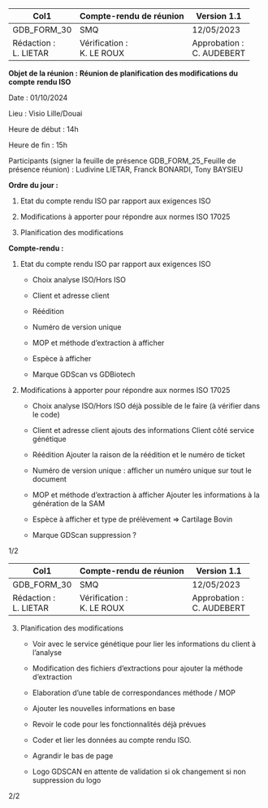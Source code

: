 |Col1|Compte-rendu de réunion|Version 1.1|
|---|---|---|
|GDB_FORM_30|SMQ|12/05/2023|
|Rédaction :<br>L. LIETAR|Vérification :<br>K. LE ROUX|Approbation :<br>C. AUDEBERT|


**Objet de la réunion :** **Réunion de planification des modifications du compte**
**rendu ISO**

Date : 01/10/2024

Lieu : Visio Lille/Douai

Heure de début : 14h

Heure de fin : 15h

Participants (signer la feuille de présence GDB_FORM_25_Feuille de présence réunion) :
Ludivine LIETAR, Franck BONARDI, Tony BAYSIEU

**Ordre du jour :**

1. Etat du compte rendu ISO par rapport aux exigences ISO
2. Modifications à apporter pour répondre aux normes ISO 17025

3. Planification des modifications

**Compte-rendu :**

1. Etat du compte rendu ISO par rapport aux exigences ISO

      - Choix analyse ISO/Hors ISO

      - Client et adresse client

      - Réédition

      - Numéro de version unique

      - MOP et méthode d’extraction à afficher

      - Espèce à afficher

      - Marque GDScan vs GDBiotech

2. Modifications à apporter pour répondre aux normes ISO 17025

      - Choix analyse ISO/Hors ISO déjà possible de le faire (à vérifier dans le code)

      - Client et adresse client ajouts des informations Client côté service génétique

      - Réédition Ajouter la raison de la réédition et le numéro de ticket

      - Numéro de version unique : afficher un numéro unique sur tout le document

      - MOP et méthode d’extraction à afficher Ajouter les informations à la génération de
la SAM

      - Espèce à afficher et type de prélèvement => Cartilage Bovin

      - Marque GDScan suppression ?

1/2

|Col1|Compte-rendu de réunion|Version 1.1|
|---|---|---|
|GDB_FORM_30|SMQ|12/05/2023|
|Rédaction :<br>L. LIETAR|Vérification :<br>K. LE ROUX|Approbation :<br>C. AUDEBERT|


3. Planification des modifications

    - Voir avec le service génétique pour lier les informations du client à l’analyse

    - Modification des fichiers d’extractions pour ajouter la méthode d’extraction

    - Elaboration d’une table de correspondances méthode / MOP

    - Ajouter les nouvelles informations en base

    - Revoir le code pour les fonctionnalités déjà prévues

    - Coder et lier les données au compte rendu ISO.

    - Agrandir le bas de page

    - Logo GDSCAN en attente de validation si ok changement si non suppression du
logo

2/2

